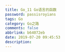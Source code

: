 ```yaml
---
title: Go_11 Go语言的函数
password: passisroyians
tags: Go
category: Go之路
comments: false
abbrlink: b64072eb
date: 2019-07-20 09:45:53
description:
---
```



